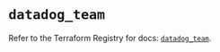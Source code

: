 # `datadog_team`

Refer to the Terraform Registry for docs: [`datadog_team`](https://registry.terraform.io/providers/datadog/datadog/3.75.0/docs/resources/team).
